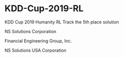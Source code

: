 # KDD-Cup-2019-RL
KDD Cup 2019 Humanity RL Track the 5th place solution

NS Solutions Corporation

Financial Engineering Group, Inc.

NS Solutions USA Corporation
